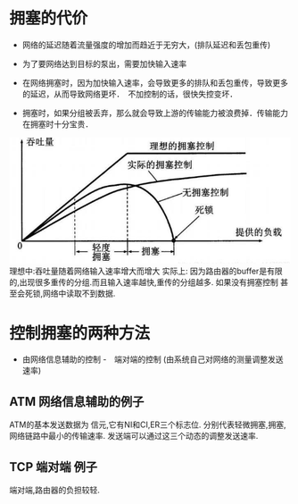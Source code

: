 # 拥塞的代价
- 网络的延迟随着流量强度的增加而趋近于无穷大，(排队延迟和丢包重传)

- 为了要网络达到目标的泵出，需要加快输入速率

- 在网络拥塞时，因为加快输入速率，会导致更多的排队和丢包重传，导致更多的延迟，从而导致网络更坏．　不加控制的话，很快失控变坏．

- 拥塞时，如果分组被丢弃，那么就会导致上游的传输能力被浪费掉．传输能力在拥塞时十分宝贵．

![Alt text](../images/image-18.png)
理想中:吞吐量随着网络输入速率增大而增大
实际上: 因为路由器的buffer是有限的,出现很多重传的分组.而且输入速率越快,重传的分组越多.
如果没有拥塞控制 甚至会死锁,网络中读取不到数据.

# 控制拥塞的两种方法
- 由网络信息辅助的控制
-　端对端的控制  (由系统自己对网络的测量调整发送速率)

## ATM 网络信息辅助的例子
ATM的基本发送数据为 信元,它有NI和CI,ER三个标志位. 分别代表轻微拥塞,拥塞,网络链路中最小的传输速率. 发送端可以通过这三个动态的调整发送速率.

## TCP 端对端 例子
端对端,路由器的负担较轻.
